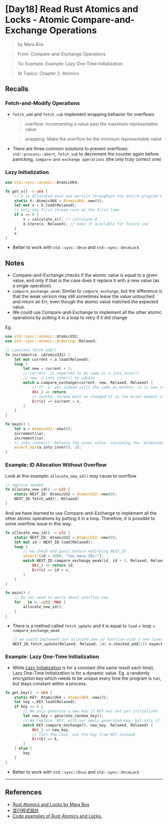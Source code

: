 # [Day18] Read Rust Atomics and Locks - Atomic Compare-and-Exchange Operations

> by Mara Bos

> From: Compare-and-Exchange Operations

> To: Example: Example: Lazy One-Time Initialization

> At Topics: Chapter 2. Atomics


## Recalls

### Fetch-and-Modify Operations

- `fetch_add` and `fetch_sub` implement wrapping behavior for overflows
    > overflow: Incrementing a value past the maximum representable value

    > wrapping: Make the overflow be the minimum representable value
- There are three common solutions to prevent overflows: `std::process::abort`, `fetch_sub` to decrement the counter again before panicking, `compare-and-exchange operations` (the only truly correct one)

### Lazy Initialization

```rust
use std::sync::atomic::AtomicU64;

fn get_x() -> u64 {
    // X is Allocated once and persist throughout the entire program's execution
    static X: AtomicU64 = AtomicU64::new(0);
    let mut x = X.load(Relaxed);
    // only the first thread runs at the first time
    if x == 0 {
        x = calculate_x(); // calculate 0
        X.store(x, Relaxed); // make it available for future use
    }
    x
}
```

- Better to work with `std::sync::Once` and `std::sync::OnceLock`

## Notes

- Compare-and-Exchange checks if the atomic value is equal to a given value, and only if that is the case does it replace it with a new value (as a single operation)
- `compare_exchange_weak`: Similar to `compare_exchange`, but the difference is that the weak version may still sometimes leave the value untouched and return an Err, even though the atomic value matched the expected value.
- We could use Compare-and-Exchange to implement all the other atomic operations by putting it in a loop to retry if it did change

Eg.

```Rust
use std::sync::atomic::AtomicU32;
use std::sync::atomic::Ordering::Relaxed;

// simulate fetch_add()
fn increment(a: &AtomicU32) {
    let mut current = a.load(Relaxed);
    loop {
        let new = current + 1;
        // current: is expected to be same as a.into_inner()
        // new: a.into_inner() to udpate
        match a.compare_exchange(current, new, Relaxed, Relaxed) {
            // If `a` was indeed still the same as before, it is now replaced by our new value and we are done.
            Ok(_) => return,
            // another thread must’ve changed it in the brief moment since we loaded it
            Err(v) => current = v,
        }
    }
}

fn main() {
    let a = AtomicU32::new(0);
    increment(&a);
    increment(&a);
    // into_innter(): Returns the inner value, consuming the `AtomicU32`
    assert_eq!(a.into_inner(), 3);
}
```

### Example: ID Allocation Without Overflow

Look at this example: `allocate_new_id()` may cause to overflow

```rust
// improve needed
fn allocate_new_id() -> u32 {
    static NEXT_ID: AtomicU32 = AtomicU32::new(0);
    NEXT_ID.fetch_add(1, Relaxed)
}
```

And we have learned to use Compare-and-Exchange to implement all the other atomic operations by putting it in a loop. Therefore, it is possible to solve overflow issue in this way:

```rust
fn allocate_new_id() -> u32 {
    static NEXT_ID: AtomicU32 = AtomicU32::new(0);
    let mut id = NEXT_ID.load(Relaxed);
    loop {
        // we check and panic before modifying NEXT_ID
        assert!(id < 1000, "too many IDs!");
        match NEXT_ID.compare_exchange_weak(id, id + 1, Relaxed, Relaxed) {
            Ok(_) => return id,
            Err(v) => id = v,
        }
    }
}

fn main() {
    // Do not need to worry about overflow now
    for _ in 0..=u32::MAX {
        allocate_new_id();
    }
}
```

- There is  a method called `fetch_update` and it is equal to `load` + loop + `compare_exchange_weak`
    ```rust
    // we could implement our allocate_new_id function with a one-liner
    NEXT_ID.fetch_update(Relaxed, Relaxed, |n| n.checked_add(1)).expect("too many IDs!")
    ```

### Example: Lazy One-Time Initialization

- While [Lazy Initialization](https://marabos.nl/atomics/atomics.html#example-lazy-init) is for a constant (the same result each time), Lazy One-Time Initialization is for a dynamic value. Eg. a randomly encryption key which needs to be unique every time the program is run, but stays constant within a process.

```rust
fn get_key() -> u64 {
    static KEY: AtomicU64 = AtomicU64::new(0);
    let key = KEY.load(Relaxed);
    if key == 0 {
        // We only generate a new key if KEY was not yet initialized
        let new_key = generate_random_key();
        // We replace `KEY` with our newly generated key, but only if it is still zero.
        match KEY.compare_exchange(0, new_key, Relaxed, Relaxed) {
            Ok(_) => new_key,
            // lost the race, use the key from KEY instead
            Err(k) => k,
        }
    } else {
        key
    }
}
```

- Better to work with `std::sync::Once` and `std::sync::OnceLock`

---

## References

- [Rust Atomics and Locks by Mara Bos](https://marabos.nl/atomics/)
- [並行程式設計](https://hackmd.io/@sysprog/concurrency/https%3A%2F%2Fhackmd.io%2F%40sysprog%2FS1AMIFt0D)
- [Code examples of Rust Atomics and Locks.](https://github.com/m-ou-se/rust-atomics-and-locks)

